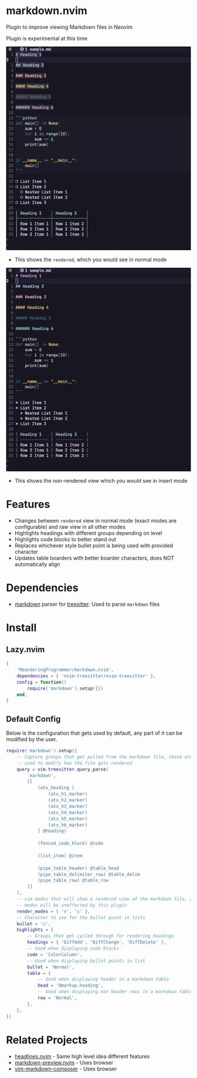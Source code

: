 # markdown.nvim

Plugin to improve viewing Markdown files in Neovim

Plugin is experimental at this time

![Rendered Screenshot](demo/rendered.png)

- This shows the `rendered`, which you would see in normal mode

![Base Screenshot](demo/base.png)

- This shows the non-rendered view which you would see in insert mode

# Features

- Changes between `rendered` view in normal mode (exact modes are configurable)
  and raw view in all other modes
- Highlights headings with different groups depending on level
- Highlights code blocks to better stand out
- Replaces whichever style bullet point is being used with provided character
- Updates table boarders with better boarder characters, does NOT automatically align

# Dependencies

- [markdown](https://github.com/tree-sitter-grammars/tree-sitter-markdown) parser for
  [treesitter](https://github.com/nvim-treesitter/nvim-treesitter): Used to parse
  `markdown` files

# Install

## Lazy.nvim

```lua
{
    'MeanderingProgrammer/markdown.nvim',
    dependencies = { 'nvim-treesitter/nvim-treesitter' },
    config = function()
        require('markdown').setup({})
    end,
}
```

## Default Config

Below is the configuration that gets used by default, any part of it can be modified
by the user.

```lua
require('markdown').setup({
    -- Capture groups that get pulled from the markdown file, these are later
    -- used to modify how the file gets rendered
    query = vim.treesitter.query.parse(
        'markdown',
        [[
            (atx_heading [
                (atx_h1_marker)
                (atx_h2_marker)
                (atx_h3_marker)
                (atx_h4_marker)
                (atx_h5_marker)
                (atx_h6_marker)
            ] @heading)

            (fenced_code_block) @code

            (list_item) @item

            (pipe_table_header) @table_head
            (pipe_table_delimiter_row) @table_delim
            (pipe_table_row) @table_row
        ]]
    ),
    -- vim modes that will show a rendered view of the markdown file, all other
    -- modes will be uneffected by this plugin
    render_modes = { 'n', 'c' },
    -- Character to use for the bullet point in lists
    bullet = '○',
    highlights = {
        -- Groups that get cycled through for rendering headings
        headings = { 'DiffAdd', 'DiffChange', 'DiffDelete' },
        -- Used when displaying code blocks
        code = 'ColorColumn',
        -- Used when displaying bullet points in list
        bullet = 'Normal',
        table = {
            -- Used when displaying header in a markdown table
            head = '@markup.heading',
            -- Used when displaying non header rows in a markdown table
            row = 'Normal',
        },
    },
})
```

# Related Projects

- [headlines.nvim](https://github.com/lukas-reineke/headlines.nvim) - Same high level 
  idea different features
- [markdown-preview.nvim](https://github.com/iamcco/markdown-preview.nvim) - Uses browser
- [vim-markdown-composer](https://github.com/euclio/vim-markdown-composer) - Uses browser
